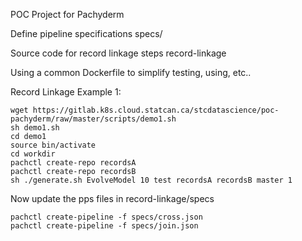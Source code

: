 POC Project for Pachyderm

Define pipeline specifications
specs/

Source code for record linkage steps
record-linkage

Using a common Dockerfile to simplify testing, using, etc..

Record Linkage Example 1:
```
wget https://gitlab.k8s.cloud.statcan.ca/stcdatascience/poc-pachyderm/raw/master/scripts/demo1.sh
sh demo1.sh
cd demo1
source bin/activate
cd workdir
pachctl create-repo recordsA
pachctl create-repo recordsB
sh ./generate.sh EvolveModel 10 test recordsA recordsB master 1
```
Now update the pps files in record-linkage/specs
```
pachctl create-pipeline -f specs/cross.json
pachctl create-pipeline -f specs/join.json
```
